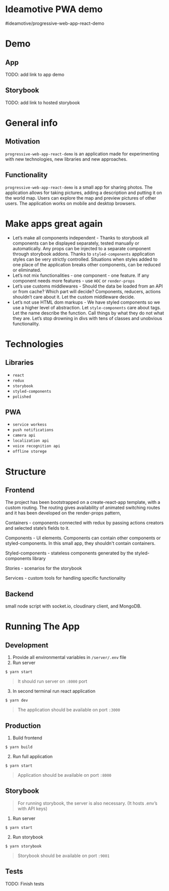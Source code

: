 # Ideamotive PWA demo
#ideamotive/progressive-web-app-react-demo
# Demo
## App
TODO: add link to app demo
## Storybook
TODO: add link to hosted storybook

# General info
## Motivation
`progressive-web-app-react-demo` is an application made for experimenting with new technologies, new libraries and new approaches.
## Functionality
`progressive-web-app-react-demo` is a small app for sharing photos. The application allows for taking pictures, adding a description and putting it on the world map. Users can explore the map and preview pictures of other users. The application works on mobile and desktop browsers.


# Make apps great again
- Let’s make all components independent - Thanks to storybook all components can be displayed separately, tested manually or automatically. Any props can be injected to a separate component through storybook addons. Thanks to `styled-components`  application styles can be very strictly controlled. Situations when styles added to one place of the application breaks other components, can be reduced or eliminated.
- Let’s not mix functionalities - one component - one feature. If any component needs more features - use `HOC` or `render-props`
- Let’s use customs middlewares - Should the data be loaded from an API or from cache? Which part will decide? Components, reducers, actions shouldn’t care about it. Let the custom middleware decide.
- Let’s not use HTML dom markups - We have styled components so we use a higher level of abstraction. Let `style-components` care about tags.  Let the name describe the function. Call things by what they do not what they are. Let’s stop drowning in divs with tens of classes and unobvious functionality.

# Technologies
## Libraries
- `react`
- `redux`
- `storybook`
- `styled-components`
- `polished`

## PWA
- `service workess`
- `push notifications`
- `camera api`
- `localization api`
- `voice recognition api`
- `offline storege`

# Structure
## Frontend
The project has been bootstrapped on a create-react-app template, with a custom routing. The routing gives availability of animated switching routes and it has been developed on the render-props pattern,

Containers - components connected with redux by passing actions creators and selected state’s fields to it.

Components - UI elements. Components can contain other components or styled-components. In this small app, they shouldn't contain containers.

Styled-components - stateless components generated by the styled-components library

Stories - scenarios for the storybook

Services - custom tools for handling specific functionality

## Backend
 small node script with socket.io, cloudinary client, and MongoDB.

# Running The App
## Development
1. Provide all environmental variables in `/server/.env` file
2. Run server
```
$ yarn start
```

> It should run server on  `:8000` port

3. In second terminal run react application
```
$ yarn dev
```

> The application should be available on port  `:3000`

## Production
1. Build frontend
```
$ yarn build
```

2. Run full application
```
$ yarn start
```

> Application should be available on port  `:8000`

## Storybook
> For running storybook,  the server is also necessary. (It hosts .env’s with API keys)

1. Run server
```
$ yarn start
```

2. Run storybook
```
$ yarn storybook
```

> Storybook should be available on port  `:9001`


## Tests
TODO: Finish tests